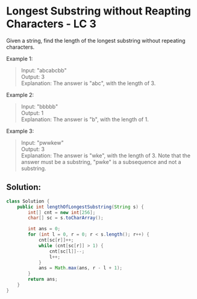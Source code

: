 # Longest Substring without Reapting Characters - LC 3
Given a string, find the length of the longest substring without repeating characters.

Example 1:

>Input: "abcabcbb"\
>Output: 3 \
>Explanation: The answer is "abc", with the length of 3. 

Example 2:

>Input: "bbbbb"\
>Output: 1\
>Explanation: The answer is "b", with the length of 1.

Example 3:

>Input: "pwwkew"\
>Output: 3\
>Explanation: The answer is "wke", with the length of 3. 
             Note that the answer must be a substring, "pwke" is a subsequence and not a substring.

## Solution:
```java
class Solution {
	public int lengthOfLongestSubstring(String s) {
		int[] cnt = new int[256];
		char[] sc = s.toCharArray();

		int ans = 0;
		for (int l = 0, r = 0; r < s.length(); r++) {
			cnt[sc[r]]++;
			while (cnt[sc[r]] > 1) {
				cnt[sc[l]]--;
				l++;
			}
			ans = Math.max(ans, r - l + 1);
		}
		return ans;
	}
}
```